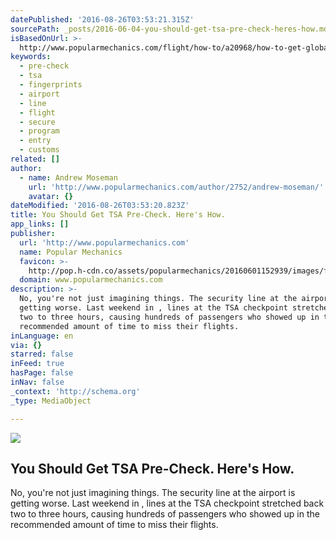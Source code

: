 ```yaml
---
datePublished: '2016-08-26T03:53:21.315Z'
sourcePath: _posts/2016-06-04-you-should-get-tsa-pre-check-heres-how.md
isBasedOnUrl: >-
  http://www.popularmechanics.com/flight/how-to/a20968/how-to-get-global-entry-tsa-pre-check/
keywords:
  - pre-check
  - tsa
  - fingerprints
  - airport
  - line
  - flight
  - secure
  - program
  - entry
  - customs
related: []
author:
  - name: Andrew Moseman
    url: 'http://www.popularmechanics.com/author/2752/andrew-moseman/'
    avatar: {}
dateModified: '2016-08-26T03:53:20.823Z'
title: You Should Get TSA Pre-Check. Here's How.
app_links: []
publisher:
  url: 'http://www.popularmechanics.com'
  name: Popular Mechanics
  favicon: >-
    http://pop.h-cdn.co/assets/popularmechanics/20160601152939/images/favicon.ico
  domain: www.popularmechanics.com
description: >-
  No, you're not just imagining things. The security line at the airport is
  getting worse. Last weekend in , lines at the TSA checkpoint stretched back
  two to three hours, causing hundreds of passengers who showed up in the
  recommended amount of time to miss their flights.
inLanguage: en
via: {}
starred: false
inFeed: true
hasPage: false
inNav: false
_context: 'http://schema.org'
_type: MediaObject

---
```

<article style=""><img src="https://s3-us-west-2.amazonaws.com/the-grid-img/p/0b30b4f85dfacf30af78e45ac080ef7872743d53.jpg" /><h1>You Should Get TSA Pre-Check. Here's How.</h1><p>No, you're not just imagining things. The security line at the airport is getting worse. Last weekend in , lines at the TSA checkpoint stretched back two to three hours, causing hundreds of passengers who showed up in the recommended amount of time to miss their flights.</p></article>
